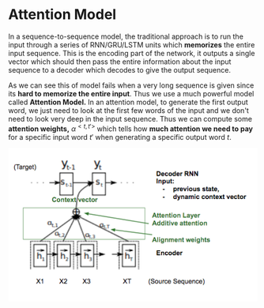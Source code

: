 # Attention Model

In a sequence-to-sequence model, the traditional approach is to run the input through a series of RNN/GRU/LSTM units which **memorizes** the entire input sequence. This is the encoding part of the network, it outputs a single vector which should then pass the entire information about the input sequence to a decoder which decodes to give the output sequence.

As we can see this of model fails when a very long sequence is given since its **hard to memorize the entire input**. Thus we use a much powerful model called **Attention Model.** In an attention model, to generate the first output word, we just need to look at the first few words of the input and we don't need to look very deep in the input sequence. Thus we can compute some **attention weights,** $\alpha^{<t, t'>}$ which tells how **much attention we need to pay** for a specific input word $t'$ when generating a specific output word $t$.

![](./images/attention_network.png)

